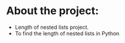 # About the project:
- Length of nested lists project.
- To find the length of nested lists in Python

<!-- # What did I learn from it: -->
